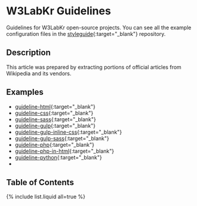 # W3LabKr Guidelines

Guidelines for W3LabKr open-source projects. You can see all the example configuration files in the [styleguide](https://github.com/w3labkr/styleguide){:target="_blank"} repository.

## Description

This article was prepared by extracting portions of official articles from Wikipedia and its vendors.

## Examples

- [guideline-html](https://github.com/w3labkr/guideline-html){:target="_blank"}
- [guideline-css](https://github.com/w3labkr/guideline-css){:target="_blank"}
- [guideline-sass](https://github.com/w3labkr/guideline-sass){:target="_blank"}
- [guideline-gulp](https://github.com/w3labkr/guideline-gulp){:target="_blank"}
- [guideline-gulp-inline-css](https://github.com/w3labkr/guideline-gulp-inline-css){:target="_blank"}
- [guideline-gulp-sass](https://github.com/w3labkr/guideline-gulp-sass){:target="_blank"}
- [guideline-php](https://github.com/w3labkr/guideline-php){:target="_blank"}
- [guideline-php-in-html](https://github.com/w3labkr/guideline-php-in-html){:target="_blank"}
- [guideline-python](https://github.com/w3labkr/guideline-python){:target="_blank"}
- 
<!-- 
- [guideline-react](https://github.com/w3labkr/guideline-react){:target="_blank"}
- [guideline-apache](https://github.com/w3labkr/guideline-apache){:target="_blank"}
- [guideline-nginx](https://github.com/w3labkr/guideline-nginx){:target="_blank"}
-->

## Table of Contents

{% include list.liquid all=true %}
